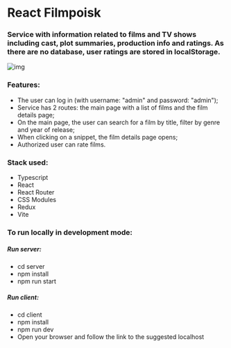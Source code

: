# React Filmpoisk

### Service with information related to films and TV shows including cast, plot summaries, production info and ratings. As there are no database, user ratings are stored in localStorage.
![img](https://github.com/user-attachments/assets/e83694f3-26e7-4cb5-adfb-4bc2688d1ebb)

### Features:

- The user can log in (with username: "admin" and password: "admin");
- Service has 2 routes: the main page with a list of films and the film details page;
- On the main page, the user can search for a film by title, filter by genre and year of release;
- When clicking on a snippet, the film details page opens;
- Authorized user can rate films.

### Stack used:

  - Typescript
  - React
  - React Router
  - CSS Modules
  - Redux
  - Vite

### To run locally in development mode:

##### Run server: 
  - cd server
  - npm install
  - npm run start

##### Run client: 
  - cd client
  - npm install
  - npm run dev
  - Open your browser and follow the link to the suggested localhost 


